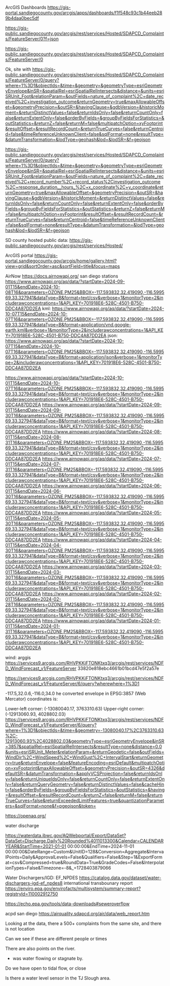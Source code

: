 
ArcGIS Dashboards
https://gis-portal.sandiegocounty.gov/arcgis/apps/dashboards/f1f548c93c1b44eeb289b4daa0bec5df


https://gis-public.sandiegocounty.gov/arcgis/rest/services/Hosted/SDAPCD_Complaints/FeatureServer/0?f=json

https://gis-public.sandiegocounty.gov/arcgis/rest/services/Hosted/SDAPCD_Complaints/FeatureServer/0

Ok, site with
https://gis-public.sandiegocounty.gov/arcgis/rest/services/Hosted/SDAPCD_Complaints/FeatureServer/0/query?where=1%3D1&objectIds=&time=&geometry=&geometryType=esriGeometryEnvelope&inSR=&spatialRel=esriSpatialRelIntersects&distance=&units=esriSRUnit_Foot&relationParam=&outFields=nature_of_complaint%2C+date_received%2C+investigation_outcome&returnGeometry=true&maxAllowableOffset=&geometryPrecision=&outSR=&havingClause=&gdbVersion=&historicMoment=&returnDistinctValues=false&returnIdsOnly=false&returnCountOnly=false&returnExtentOnly=false&orderByFields=&groupByFieldsForStatistics=&outStatistics=&returnZ=false&returnM=false&multipatchOption=xyFootprint&resultOffset=&resultRecordCount=&returnTrueCurves=false&returnCentroid=false&timeReferenceUnknownClient=false&sqlFormat=none&resultType=&datumTransformation=&lodType=geohash&lod=&lodSR=&f=geojson

https://gis-public.sandiegocounty.gov/arcgis/rest/services/Hosted/SDAPCD_Complaints/FeatureServer/0/query?where=1%3D1&objectIds=&time=&geometry=&geometryType=esriGeometryEnvelope&inSR=&spatialRel=esriSpatialRelIntersects&distance=&units=esriSRUnit_Foot&relationParam=&outFields=nature_of_complaint%2C+date_received%2C+record_number%2C+record_status%2Cinvestigation_outcome%2C+response_duration__hours_%2C+x_coordinate%2C+y_coordinate&returnGeometry=true&maxAllowableOffset=&geometryPrecision=&outSR=&havingClause=&gdbVersion=&historicMoment=&returnDistinctValues=false&returnIdsOnly=false&returnCountOnly=false&returnExtentOnly=false&orderByFields=&groupByFieldsForStatistics=&outStatistics=&returnZ=false&returnM=false&multipatchOption=xyFootprint&resultOffset=&resultRecordCount=&returnTrueCurves=false&returnCentroid=false&timeReferenceUnknownClient=false&sqlFormat=none&resultType=&datumTransformation=&lodType=geohash&lod=&lodSR=&f=geojson

SD county hosted public data:
https://gis-public.sandiegocounty.gov/arcgis/rest/services/Hosted/

ArcGIS portal
https://gis-portal.sandiegocounty.gov/arcgis/home/gallery.html?view=grid&sortOrder=asc&sortField=title&focus=maps


AirNow
https://docs.airnowapi.org/
san diego stations
https://www.airnowapi.org/aq/data/?startDate=2024-09-01T15&endDate=2024-10-08T16&parameters=OZONE,PM25&BBOX=-117.593832,32.419090,-116.599569,33.327941&dataType=B&format=text/csv&verbose=1&monitorType=2&includerawconcentrations=1&API_KEY=701918E6-528C-4501-B750-DDC4A87DD2EA
kml: https://www.airnowapi.org/aq/data/?startDate=2024-10-07T15&endDate=2024-10-07T16&parameters=OZONE,PM25&BBOX=-117.593832,32.419090,-116.599569,33.327941&dataType=B&format=application/vnd.google-earth.kml&verbose=1&monitorType=2&includerawconcentrations=1&API_KEY=701918E6-528C-4501-B750-DDC4A87DD2EA
json: https://www.airnowapi.org/aq/data/?startDate=2024-10-07T15&endDate=2024-10-07T16&parameters=OZONE,PM25&BBOX=-117.593832,32.419090,-116.599569,33.327941&dataType=B&format=application/json&verbose=1&monitorType=2&includerawconcentrations=1&API_KEY=701918E6-528C-4501-B750-DDC4A87DD2EA

https://www.airnowapi.org/aq/data/?startDate=2024-10-01T15&endDate=2024-10-07T16&parameters=OZONE,PM25&BBOX=-117.593832,32.419090,-116.599569,33.327941&dataType=B&format=text/csv&verbose=1&monitorType=2&includerawconcentrations=1&API_KEY=701918E6-528C-4501-B750-DDC4A87DD2EA
https://www.airnowapi.org/aq/data/?startDate=2024-09-01T15&endDate=2024-09-30T16&parameters=OZONE,PM25&BBOX=-117.593832,32.419090,-116.599569,33.327941&dataType=B&format=text/csv&verbose=1&monitorType=2&includerawconcentrations=1&API_KEY=701918E6-528C-4501-B750-DDC4A87DD2EA
https://www.airnowapi.org/aq/data/?startDate=2024-08-01T15&endDate=2024-08-31T16&parameters=OZONE,PM25&BBOX=-117.593832,32.419090,-116.599569,33.327941&dataType=B&format=text/csv&verbose=1&monitorType=2&includerawconcentrations=1&API_KEY=701918E6-528C-4501-B750-DDC4A87DD2EA
https://www.airnowapi.org/aq/data/?startDate=2024-07-01T15&endDate=2024-07-31T16&parameters=OZONE,PM25&BBOX=-117.593832,32.419090,-116.599569,33.327941&dataType=B&format=text/csv&verbose=1&monitorType=2&includerawconcentrations=1&API_KEY=701918E6-528C-4501-B750-DDC4A87DD2EA
https://www.airnowapi.org/aq/data/?startDate=2024-06-01T15&endDate=2024-06-30T16&parameters=OZONE,PM25&BBOX=-117.593832,32.419090,-116.599569,33.327941&dataType=B&format=text/csv&verbose=1&monitorType=2&includerawconcentrations=1&API_KEY=701918E6-528C-4501-B750-DDC4A87DD2EA
https://www.airnowapi.org/aq/data/?startDate=2024-05-01T15&endDate=2024-05-30T16&parameters=OZONE,PM25&BBOX=-117.593832,32.419090,-116.599569,33.327941&dataType=B&format=text/csv&verbose=1&monitorType=2&includerawconcentrations=1&API_KEY=701918E6-528C-4501-B750-DDC4A87DD2EA
https://www.airnowapi.org/aq/data/?startDate=2024-04-01T15&endDate=2024-04-30T16&parameters=OZONE,PM25&BBOX=-117.593832,32.419090,-116.599569,33.327941&dataType=B&format=text/csv&verbose=1&monitorType=2&includerawconcentrations=1&API_KEY=701918E6-528C-4501-B750-DDC4A87DD2EA
https://www.airnowapi.org/aq/data/?startDate=2024-03-01T15&endDate=2024-03-30T16&parameters=OZONE,PM25&BBOX=-117.593832,32.419090,-116.599569,33.327941&dataType=B&format=text/csv&verbose=1&monitorType=2&includerawconcentrations=1&API_KEY=701918E6-528C-4501-B750-DDC4A87DD2EA
https://www.airnowapi.org/aq/data/?startDate=2024-02-01T15&endDate=2024-02-28T16&parameters=OZONE,PM25&BBOX=-117.593832,32.419090,-116.599569,33.327941&dataType=B&format=text/csv&verbose=1&monitorType=2&includerawconcentrations=1&API_KEY=701918E6-528C-4501-B750-DDC4A87DD2EA
https://www.airnowapi.org/aq/data/?startDate=2024-01-01T15&endDate=2024-01-31T16&parameters=OZONE,PM25&BBOX=-117.593832,32.419090,-116.599569,33.327941&dataType=B&format=text/csv&verbose=1&monitorType=2&includerawconcentrations=1&API_KEY=701918E6-528C-4501-B750-DDC4A87DD2EA

wind:
arggis
https://services9.arcgis.com/RHVPKKiFTONKtxq3/arcgis/rest/services/NDFD_WindForecast_v1/FeatureServer
33820e818ebc4661b01bcd47e5f2a57e

https://services9.arcgis.com/RHVPKKiFTONKtxq3/arcgis/rest/services/NDFD_WindForecast_v1/FeatureServer/6/query?wherewhere=1%3D1

-117.5,32.0.6,-116.0,34.0
he converted envelope in EPSG:3857 (Web Mercator) coordinates is:

Lower-left corner: (-13080040.17, 3763310.63)
Upper-right corner: (-12913060.93, 4028802.03)
https://services9.arcgis.com/RHVPKKiFTONKtxq3/arcgis/rest/services/NDFD_WindForecast_v1/FeatureServer/6/query?where=1%3D1&objectIds=&time=&geometry=-13080040.17%2C3763310.63%2C-12913060.93%2C4028802.03&geometryType=esriGeometryEnvelope&inSR=3857&spatialRel=esriSpatialRelIntersects&resultType=none&distance=0.0&units=esriSRUnit_Meter&relationParam=&returnGeodetic=false&outFields=WindDir%2C+WindSpeed%2C+WindGust%2C+IntervalStart&returnGeometry=true&returnEnvelope=false&featureEncoding=esriDefault&multipatchOption=xyFootprint&maxAllowableOffset=&geometryPrecision=&outSR=4326&defaultSR=&datumTransformation=&applyVCSProjection=false&returnIdsOnly=false&returnUniqueIdsOnly=false&returnCountOnly=false&returnExtentOnly=false&returnQueryGeometry=false&returnDistinctValues=false&cacheHint=false&orderByFields=&groupByFieldsForStatistics=&outStatistics=&having=&resultOffset=&resultRecordCount=&returnZ=false&returnM=false&returnTrueCurves=false&returnExceededLimitFeatures=true&quantizationParameters=&sqlFormat=none&f=pgeojson&token=


https://openaq.org/

water discharge

https://waterdata.ibwc.gov/AQWebportal/Export/DataSet?DataSet=Discharge.Daily%20Rounded%4011013300&Calendar=CALENDARYEAR&StartTime=2021-01-01 00:00:00&EndTime=2024-11-01 00:00:00&DateRange=Custom&UnitID=128&Conversion=Aggregate&IntervalPoints=Daily&ApprovalLevels=False&Qualifiers=False&Step=1&ExportFormat=csv&Compressed=true&RoundData=True&GradeCodes=False&InterpolationTypes=False&Timezone=-8&_=1728403879066

Water Dischargers/IGD: EF_NPDES
https://catalog.data.gov/dataset/water-dischargers-igd-ef_npdes8
international transbounary report
https://enviro.epa.gov/envirofacts/multisystem/summary-report?registryId=110002912750

https://echo.epa.gov/tools/data-downloads#seweroverflow

acpd san diego
https://airquality.sdapcd.org/air/data/web_report.htm

Looking at the data, there a 500+ complaints from the same site, and there is not location

Can we see if these are different people or times


There are also points on the river.
* was water flowing or stagnate by.


Do we have open to tidal flow, or close

Is there a water level sensor in the TJ Slough area.
